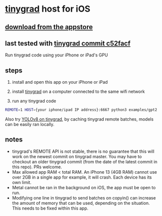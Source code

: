 # [tinygrad](https://github.com/tinygrad/tinygrad) host for iOS
## [download from the appstore](https://apps.apple.com/app/tinygrad-remote-host/id6746286914)
## last tested with [tinygrad commit c52facf](https://github.com/tinygrad/tinygrad/commit/c52facfd29d446bbd2f1533a66a13eca01f74e5d)

Run tinygrad code using your iPhone or iPad's GPU

## steps
1. install and open this app on your iPhone or iPad
2. install [tinygrad](https://github.com/tinygrad/tinygrad) on a computer connected to the same wifi network

3. run any tinygrad code
```sh
REMOTE=1 HOST={your iphone/ipad IP address}:6667 python3 examples/gpt2.py --model_size=gpt2
```

Also try [YOLOv8 on tinygrad](https://github.com/roryclear/yolov8-tinygrad-ios), by caching tinygrad remote batches, models can be easily ran locally.

## notes
- tinygrad's REMOTE API is not stable, there is no guarantee that this will work on the newest commit on tinygrad master. You may have to checkout an older tinygrad commit (from the date of the latest commit in this repo). PRs welcome.
- Max allowed app RAM < total RAM. An iPhone 13 (4GB RAM) cannot use over 2GB in a single app for example, it will crash. Each device has its own limit.
- Metal cannot be ran in the background on iOS, the app must be open to run.
- Modifying one line in tinygrad to send batches on copyin() can increase the amount of memory that can be used, depending on the situation. This needs to be fixed within this app.
